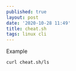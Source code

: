 ```yaml
---
published: true
layout: post
date: '2020-10-28 11:49'
title: cheat.sh
tags: linux cli 
---
```

Example

    curl cheat.sh/ls
